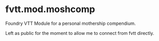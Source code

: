 # fvtt.mod.moshcomp

Foundry VTT Module for a personal mothership compendium.

Left as public for the moment to allow me to connect from fvtt directly.

